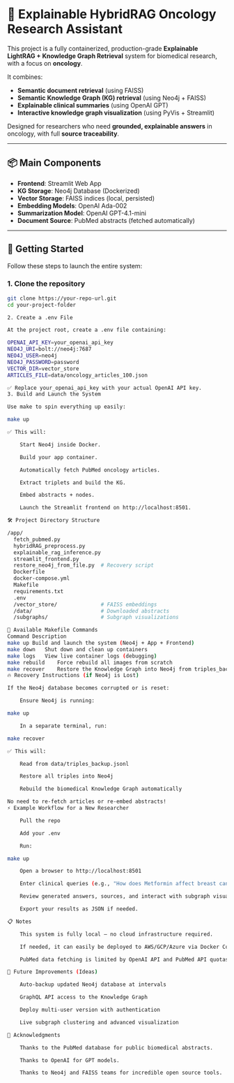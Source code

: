 # 🧬 Explainable HybridRAG Oncology Research Assistant

This project is a fully containerized, production-grade **Explainable LightRAG + Knowledge Graph Retrieval** system for biomedical research, with a focus on **oncology**.

It combines:
- **Semantic document retrieval** (using FAISS)
- **Semantic Knowledge Graph (KG) retrieval** (using Neo4j + FAISS)
- **Explainable clinical summaries** (using OpenAI GPT)
- **Interactive knowledge graph visualization** (using PyVis + Streamlit)

Designed for researchers who need **grounded, explainable answers** in oncology, with full **source traceability**.

---

## 📦 Main Components

- **Frontend**: Streamlit Web App
- **KG Storage**: Neo4j Database (Dockerized)
- **Vector Storage**: FAISS indices (local, persisted)
- **Embedding Models**: OpenAI Ada-002
- **Summarization Model**: OpenAI GPT-4.1-mini
- **Document Source**: PubMed abstracts (fetched automatically)

---

## 🚀 Getting Started

Follow these steps to launch the entire system:

### 1. Clone the repository

```bash
git clone https://your-repo-url.git
cd your-project-folder

2. Create a .env File

At the project root, create a .env file containing:

OPENAI_API_KEY=your_openai_api_key
NEO4J_URI=bolt://neo4j:7687
NEO4J_USER=neo4j
NEO4J_PASSWORD=password
VECTOR_DIR=vector_store
ARTICLES_FILE=data/oncology_articles_100.json

✅ Replace your_openai_api_key with your actual OpenAI API key.
3. Build and Launch the System

Use make to spin everything up easily:

make up

✅ This will:

    Start Neo4j inside Docker.

    Build your app container.

    Automatically fetch PubMed oncology articles.

    Extract triplets and build the KG.

    Embed abstracts + nodes.

    Launch the Streamlit frontend on http://localhost:8501.

🛠 Project Directory Structure

/app/
  fetch_pubmed.py
  hybridRAG_preprocess.py
  explainable_rag_inference.py
  streamlit_frontend.py
  restore_neo4j_from_file.py  # Recovery script
  Dockerfile
  docker-compose.yml
  Makefile
  requirements.txt
  .env
  /vector_store/              # FAISS embeddings
  /data/                      # Downloaded abstracts
  /subgraphs/                 # Subgraph visualizations

🧪 Available Makefile Commands
Command	Description
make up	Build and launch the system (Neo4j + App + Frontend)
make down	Shut down and clean up containers
make logs	View live container logs (debugging)
make rebuild	Force rebuild all images from scratch
make recover	Restore the Knowledge Graph into Neo4j from triples_backup.jsonl
🔥 Recovery Instructions (if Neo4j is Lost)

If the Neo4j database becomes corrupted or is reset:

    Ensure Neo4j is running:

make up

    In a separate terminal, run:

make recover

✅ This will:

    Read from data/triples_backup.jsonl

    Restore all triples into Neo4j

    Rebuild the biomedical Knowledge Graph automatically

No need to re-fetch articles or re-embed abstracts!
⚡ Example Workflow for a New Researcher

    Pull the repo

    Add your .env

    Run:

make up

    Open a browser to http://localhost:8501

    Enter clinical queries (e.g., "How does Metformin affect breast cancer?")

    Review generated answers, sources, and interact with subgraph visualizations.

    Export your results as JSON if needed.

📋 Notes

    This system is fully local — no cloud infrastructure required.

    If needed, it can easily be deployed to AWS/GCP/Azure via Docker Compose or ECS.

    PubMed data fetching is limited by OpenAI API and PubMed API quotas if running at large scale.

🚀 Future Improvements (Ideas)

    Auto-backup updated Neo4j database at intervals

    GraphQL API access to the Knowledge Graph

    Deploy multi-user version with authentication

    Live subgraph clustering and advanced visualization

🙏 Acknowledgments

    Thanks to the PubMed database for public biomedical abstracts.

    Thanks to OpenAI for GPT models.

    Thanks to Neo4j and FAISS teams for incredible open source tools.